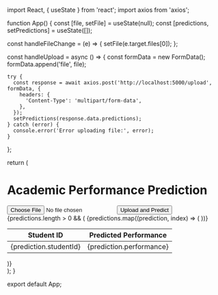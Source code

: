 import React, { useState } from 'react';
import axios from 'axios';

function App() {
  const [file, setFile] = useState(null);
  const [predictions, setPredictions] = useState([]);

  const handleFileChange = (e) => {
    setFile(e.target.files[0]);
  };

  const handleUpload = async () => {
    const formData = new FormData();
    formData.append('file', file);

    try {
      const response = await axios.post('http://localhost:5000/upload', formData, {
        headers: {
          'Content-Type': 'multipart/form-data',
        },
      });
      setPredictions(response.data.predictions);
    } catch (error) {
      console.error('Error uploading file:', error);
    }
  };

  return (
    <div>
      <h1>Academic Performance Prediction</h1>
      <input type="file" onChange={handleFileChange} />
      <button onClick={handleUpload}>Upload and Predict</button>
      <div>
        {predictions.length > 0 && (
          <table>
            <thead>
              <tr>
                <th>Student ID</th>
                <th>Predicted Performance</th>
              </tr>
            </thead>
            <tbody>
              {predictions.map((prediction, index) => (
                <tr key={index}>
                  <td>{prediction.studentId}</td>
                  <td>{prediction.performance}</td>
                </tr>
              ))}
            </tbody>
          </table>
        )}
      </div>
    </div>
  );
}

export default App;
